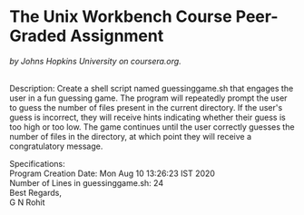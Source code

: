 <h1>The Unix Workbench Course Peer-Graded Assignment</h1>
<i>by Johns Hopkins University on coursera.org.</i><br><br>

Description:
Create a shell script named guessinggame.sh that engages the user in a fun guessing game. The program will repeatedly prompt the user to guess the number of files present in the current directory. If the user's guess is incorrect, they will receive hints indicating whether their guess is too high or too low. The game continues until the user correctly guesses the number of files in the directory, at which point they will receive a congratulatory message.

Specifications:<br>
Program Creation Date: Mon Aug 10 13:26:23 IST 2020<br>
Number of Lines in guessinggame.sh: 24<br>
Best Regards,<br>
G N Rohit
